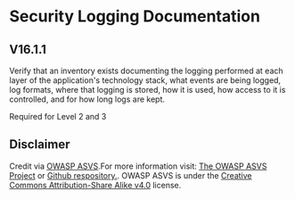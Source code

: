 # Security Logging Documentation
## V16.1.1
Verify that an inventory exists documenting the logging performed at each layer of the application's technology stack, what events are being logged, log formats, where that logging is stored, how it is used, how access to it is controlled, and for how long logs are kept.
Required for Level 2 and 3
## Disclaimer
Credit via [OWASP ASVS](https://owasp.org/www-project-application-security-verification-standard/).For more information visit: [The OWASP ASVS Project](https://owasp.org/www-project-application-security-verification-standard/) or [Github respository.](https://github.com/OWASP/ASVS). OWASP ASVS is under the [Creative Commons Attribution-Share Alike v4.0](https://github.com/OWASP/ASVS/blob/v5.0.0/LICENSE.md) license.
